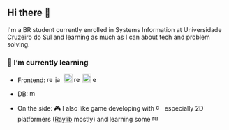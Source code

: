 ## Hi there 👋

I'm a BR student currently enrolled in Systems Information at Universidade Cruzeiro do Sul and learning as much as I can about tech and problem solving.

### 🔎 I’m currently learning ##

- Frontend: <img src="https://raw.githubusercontent.com/get-icon/geticon/master/icons/react.svg" alt="react" style="height:15px;" /> <img src="https://raw.githubusercontent.com/get-icon/geticon/master/icons/javascript.svg" alt="javascript" style="height:15px;" /> <img src="https://raw.githubusercontent.com/get-icon/geticon/master/icons/html-5.svg" alt="html" style="height:20px;"/> <img src="https://raw.githubusercontent.com/get-icon/geticon/master/icons/npm.svg" alt="react" style="height:15px;"/> <img src="https://raw.githubusercontent.com/get-icon/geticon/master/icons/css-3.svg" alt="css3" style="height:20px;"/> <img src="https://raw.githubusercontent.com/get-icon/geticon/master/icons/express.svg" alt="expressjs" style="height:15px;"/>

- DB: <img src="https://raw.githubusercontent.com/get-icon/geticon/master/icons/mysql.svg" alt="mysql" style="height:15px;"/> 

- On the side: 🎮 I also like game developing with <img src="https://raw.githubusercontent.com/get-icon/geticon/master/icons/c-plusplus.svg" alt="c++" style="height:16px;" /> especially 2D platformers (<a href="https://www.raylib.com">Raylib</a> mostly) and learning some <img src="https://raw.githubusercontent.com/get-icon/geticon/master/icons/rust.svg" alt="rust" style="height:16px;"/>

